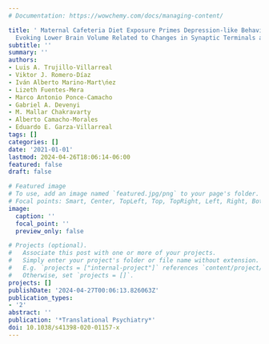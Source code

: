 ```yaml
---
# Documentation: https://wowchemy.com/docs/managing-content/

title: ' Maternal Cafeteria Diet Exposure Primes Depression-like Behavior in the Offspring
  Evoking Lower Brain Volume Related to Changes in Synaptic Terminals and Gliosis '
subtitle: ''
summary: ''
authors:
- Luis A. Trujillo-Villarreal
- Viktor J. Romero-Díaz
- Iván Alberto Marino-Mart\ńez
- Lizeth Fuentes-Mera
- Marco Antonio Ponce-Camacho
- Gabriel A. Devenyi
- M. Mallar Chakravarty
- Alberto Camacho-Morales
- Eduardo E. Garza-Villarreal
tags: []
categories: []
date: '2021-01-01'
lastmod: 2024-04-26T18:06:14-06:00
featured: false
draft: false

# Featured image
# To use, add an image named `featured.jpg/png` to your page's folder.
# Focal points: Smart, Center, TopLeft, Top, TopRight, Left, Right, BottomLeft, Bottom, BottomRight.
image:
  caption: ''
  focal_point: ''
  preview_only: false

# Projects (optional).
#   Associate this post with one or more of your projects.
#   Simply enter your project's folder or file name without extension.
#   E.g. `projects = ["internal-project"]` references `content/project/deep-learning/index.md`.
#   Otherwise, set `projects = []`.
projects: []
publishDate: '2024-04-27T00:06:13.826063Z'
publication_types:
- '2'
abstract: ''
publication: '*Translational Psychiatry*'
doi: 10.1038/s41398-020-01157-x
---
```


